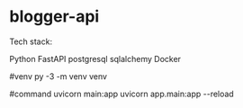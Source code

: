 # blogger-api

Tech stack:

Python
FastAPI
postgresql
sqlalchemy
Docker

#venv
py -3 -m venv venv

#command
uvicorn main:app
uvicorn app.main:app --reload
